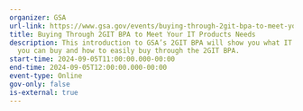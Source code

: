 ```yaml
---
organizer: GSA
url-link: https://www.gsa.gov/events/buying-through-2git-bpa-to-meet-your-it-products-needs
title: Buying Through 2GIT BPA to Meet Your IT Products Needs
description: This introduction to GSA’s 2GIT BPA will show you what IT products
  you can buy and how to easily buy through the 2GIT BPA.
start-time: 2024-09-05T11:00:00.000-00:00
end-time: 2024-09-05T12:00:00.000-00:00
event-type: Online
gov-only: false
is-external: true
---
```

